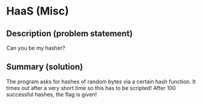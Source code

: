 # HaaS (Misc)

## Description (problem statement)

Can you be my hasher?

## Summary (solution)

The program asks for hashes of random bytes via a certain hash function. It times out after a very short time so this has to be scripted! After 100 successful hashes, the flag is given!
